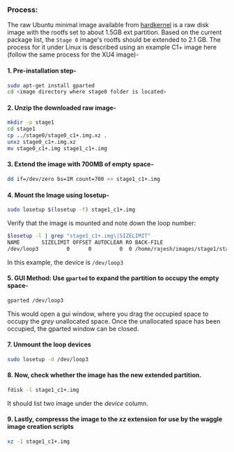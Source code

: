 ### Process:

The raw Ubuntu minimal image available from [hardkernel](https://odroid.in/ubuntu_16.04lts/) is a raw disk image with the rootfs set to about 1.5GB ext partition. Based on the current package list, the `Stage 0` image's rootfs should be extended to 2.1 GB. The process for it under Linux is described using an example C1+ image here (follow the same process for the XU4 image)-

#### 1. Pre-installation step-

```bash
sudo apt-get install gparted
cd <image directory where stage0 folder is located>
```

#### 2. Unzip the downloaded raw image-

```bash
mkdir -p stage1
cd stage1
cp ../stage0/stage0_c1+.img.xz .
unxz stage0_c1+.img.xz
mv stage0_c1+.img stage1_c1+.img
```

#### 3. Extend the image with 700MB of empty space-

```bash
dd if=/dev/zero bs=1M count=700 >> stage1_c1+.img
```

#### 4. Mount the Image using losetup-

```bash
sudo losetup $(losetup -f) stage1_c1+.img
```

Verify that the image is mounted and note down the loop number:

```bash
$losetup -l | grep "stage1_c1+.img\|SIZELIMIT"
NAME       SIZELIMIT OFFSET AUTOCLEAR RO BACK-FILE
/dev/loop3         0      0         0  0 /home/rajesh/images/stage1/stage1_c1+.img
```

In this example, the device is `/dev/loop3`

#### 5. GUI Method: Use `gparted` to expand the partition to occupy the empty space-

```bash
gparted /dev/loop3
```

This would open a gui window, where you drag the occupied space to occupy the *grey* unallocated space. Once the 
unallocated space has been occupied, the gparted window can be closed.

#### 7. Unmount the loop devices

```bash
sudo losetup -d /dev/loop3
```

#### 8. Now, check whether the image has the new extended partition.

```bash
fdisk -l stage1_c1+.img
```

It should list two image under the *device* column.

#### 9. Lastly, compresss the image to the *xz* extension for use by the waggle image creation scripts

```bash
xz -1 stage1_c1+.img
```
